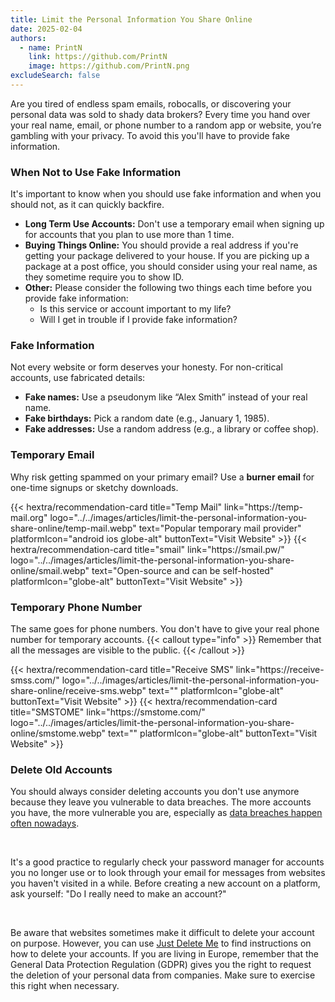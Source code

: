 ```yaml
---
title: Limit the Personal Information You Share Online
date: 2025-02-04
authors:
  - name: PrintN
    link: https://github.com/PrintN
    image: https://github.com/PrintN.png
excludeSearch: false
---
```

Are you tired of endless spam emails, robocalls, or discovering your personal data was sold to shady data brokers? Every time you hand over your real name, email, or phone number to a random app or website, you’re gambling with your privacy. To avoid this you'll have to provide fake information.

### When Not to Use Fake Information
It's important to know when you should use fake information and when you should not, as it can quickly backfire.
- **Long Term Use Accounts:** Don't use a temporary email when signing up for accounts that you plan to use more than 1 time.
- **Buying Things Online:** You should provide a real address if you're getting your package delivered to your house. If you are picking up a package at a post office, you should consider using your real name, as they sometime require you to show ID.
- **Other:** Please consider the following two things each time before you provide fake information:
    - Is this service or account important to my life?
    - Will I get in trouble if I provide fake information?
 
### Fake Information
Not every website or form deserves your honesty. For non-critical accounts, use fabricated details:
- **Fake names:** Use a pseudonym like “Alex Smith” instead of your real name.
- **Fake birthdays:** Pick a random date (e.g., January 1, 1985).
- **Fake addresses:** Use a random address (e.g., a library or coffee shop).

### Temporary Email
Why risk getting spammed on your primary email? Use a **burner email** for one-time signups or sketchy downloads.
<div class="recommendations">
  <div class="grid">
    {{< hextra/recommendation-card title="Temp Mail" link="https://temp-mail.org" logo="../../images/articles/limit-the-personal-information-you-share-online/temp-mail.webp" text="Popular temporary mail provider" platformIcon="android ios globe-alt" buttonText="Visit Website" >}}
    {{< hextra/recommendation-card title="smail" link="https://smail.pw/" logo="../../images/articles/limit-the-personal-information-you-share-online/smail.webp" text="Open-source and can be self-hosted" platformIcon="globe-alt" buttonText="Visit Website" >}}
  </div>
</div>

### Temporary Phone Number
The same goes for phone numbers. You don't have to give your real phone number for temporary accounts.
{{< callout type="info" >}}
  Remember that all the messages are visible to the public.
{{< /callout >}}
<div class="recommendations">
  <div class="grid">
    {{< hextra/recommendation-card title="Receive SMS" link="https://receive-smss.com/" logo="../../images/articles/limit-the-personal-information-you-share-online/receive-sms.webp" text="" platformIcon="globe-alt" buttonText="Visit Website" >}}
    {{< hextra/recommendation-card title="SMSTOME" link="https://smstome.com/" logo="../../images/articles/limit-the-personal-information-you-share-online/smstome.webp" text="" platformIcon="globe-alt" buttonText="Visit Website" >}}
  </div>
</div>

### Delete Old Accounts
You should always consider deleting accounts you don't use anymore because they leave you vulnerable to data breaches. The more accounts you have, the more vulnerable you are, especially as [data breaches happen often nowadays](https://haveibeenpwned.com/PwnedWebsites).

<br>

It's a good practice to regularly check your password manager for accounts you no longer use or to look through your email for messages from websites you haven't visited in a while. Before creating a new account on a platform, ask yourself: "Do I really need to make an account?"

<br>

Be aware that websites sometimes make it difficult to delete your account on purpose. However, you can use [Just Delete Me](https://justdeleteme.xyz/) to find instructions on how to delete your accounts. If you are living in Europe, remember that the General Data Protection Regulation (GDPR) gives you the right to request the deletion of your personal data from companies. Make sure to exercise this right when necessary.